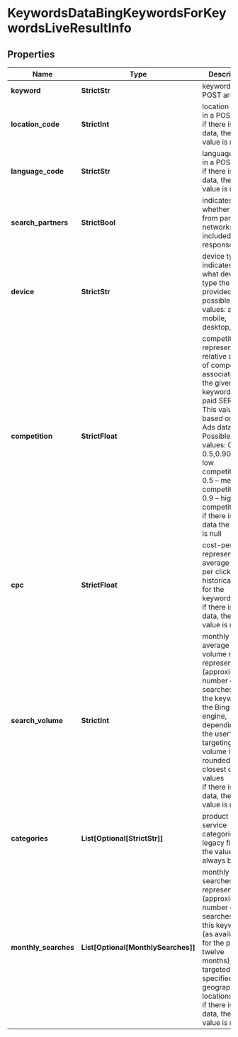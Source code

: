 # KeywordsDataBingKeywordsForKeywordsLiveResultInfo


## Properties

| Name | Type | Description | Notes |
|------------ | ------------- | ------------- | -------------|
**keyword** | **StrictStr** | keyword in a POST array |[optional]|
**location_code** | **StrictInt** | location code in a POST array<br>if there is no data, then the value is null |[optional]|
**language_code** | **StrictStr** | language code in a POST array<br>if there is no data, then the value is null |[optional]|
**search_partners** | **StrictBool** | indicates whether data from partner networks is included in the response |[optional]|
**device** | **StrictStr** | device type<br>indicates for what device type the data is provided;<br>possible values: all, mobile, desktop, tablet |[optional]|
**competition** | **StrictFloat** | competition<br>represents the relative amount of competition associated with the given keyword in paid SERP only. This value is based on Bing Ads data.<br>Possible values: 0.1, 0.5,0.90.1 – low competition,<br>0.5 – medium competition,<br>0.9 – high competition;<br>if there is no data the value is null |[optional]|
**cpc** | **StrictFloat** | cost-per-click<br>represents the average cost per click (USD) historically paid for the keyword.<br>if there is no data, then the value is null |[optional]|
**search_volume** | **StrictInt** | monthly average search volume rate<br>represents the (approximate) number of searches for the keyword on the Bing search engine, depending on the user’s targetingsearch volume is rounded to the closest decimal values<br>if there is no data, then the value is null |[optional]|
**categories** | **List[Optional[StrictStr]]** | product and service categories<br>legacy field, the value will always be null |[optional]|
**monthly_searches** | **List[Optional[MonthlySearches]]** | monthly searches<br>represents the (approximate) number of searches on this keyword (as available for the past twelve months), targeted to the specified geographic locations.<br>if there is no data, then the value is null |[optional]|